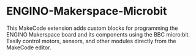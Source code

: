 # ENGINO-Makerspace-Microbit
This MakeCode extension adds custom blocks for programming the ENGINO Makerspace board and its components using the BBC micro:bit. Easily control motors, sensors, and other modules directly from the MakeCode editor.
